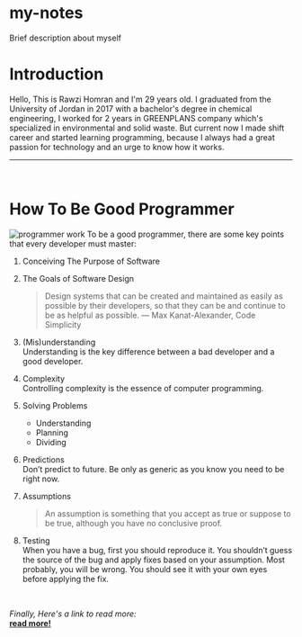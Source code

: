 # my-notes
Brief description about myself  

# Introduction   

Hello, This is Rawzi Homran and I'm 29 years old. I graduated from the University of Jordan in 2017 with a bachelor's degree in chemical engineering, I worked for 2 years in GREENPLANS company which's specialized in environmental and solid waste. But current now I made shift career and started learning programming, because I always had a great passion for technology and an urge to know how it works. 

---
<br>

# How To Be Good Programmer  

![programmer work](https://static.vecteezy.com/system/resources/thumbnails/003/573/815/small_2x/software-developer-semi-flat-color-character-sitting-figure-person-on-white-programmer-at-work-isolated-modern-cartoon-style-illustration-for-graphic-design-and-animation-vector.jpg)
To be a good programmer, there are some key points that every developer must master:
1. Conceiving The Purpose of Software
2. The Goals of Software Design

    > Design systems that can be created and maintained as easily as possible by their developers, so that they can be and continue to be as helpful as possible. — Max Kanat-Alexander, Code Simplicity
    > 
3. (Mis)understanding  
      Understanding is the key difference between a bad developer and a good developer.
4. Complexity  
      Controlling complexity is the essence of computer programming.
5. Solving Problems  
   - Understanding  
   - Planning  
   - Dividing

6. Predictions     
    Don’t predict to future. Be only as generic as you know you need to be right now.
7. Assumptions
    > An assumption is something that you accept as true or suppose to be true, although you have no conclusive proof.
    >
8. Testing  
    When you have a bug, first you should reproduce it. You shouldn’t guess the source of the bug and apply fixes based on your assumption. Most probably, you will be wrong. You should see it with your own eyes before applying the fix.  
<br>      

*Finally, Here's a link to read more:*  
**[read more!](https://www.freecodecamp.org/news/learn-the-fundamentals-of-a-good-developer-mindset-in-15-minutes-81321ab8a682/)**